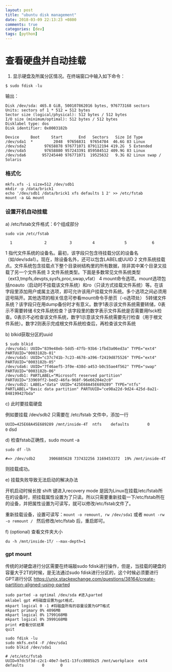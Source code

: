 ```yaml
---
layout: post
title: "ubuntu disk management"
date: 2018-03-09 22:13:23 +0800
comments: true
categories: [dev]
tags: [python]
---
```


# 查看硬盘并自动挂载

1) 显示硬盘及所属分区情况。在终端窗口中输入如下命令：

`$ sudo fdisk -lu`

输出：
```
Disk /dev/sda: 465.8 GiB, 500107862016 bytes, 976773168 sectors
Units: sectors of 1 * 512 = 512 bytes
Sector size (logical/physical): 512 bytes / 512 bytes
I/O size (minimum/optimal): 512 bytes / 512 bytes
Disklabel type: dos
Disk identifier: 0x0003182b

Device     Boot     Start       End   Sectors   Size Id Type
/dev/sda1  *         2048  97656831  97654784  46.6G 83 Linux
/dev/sda2        97658878 976771071 879112194 419.2G  5 Extended
/dev/sda5        97658880 957243391 859584512 409.9G 83 Linux
/dev/sda6       957245440 976771071  19525632   9.3G 82 Linux swap / Solaris
```

### 格式化

```
mkfs.xfs -i size=512 /dev/sdb1
mkdir -p /data/brick1
echo '/dev/sdb1 /data/brick1 xfs defaults 1 2' >> /etc/fstab
mount -a && mount
```

### 设置开机自动挂载

a) /etc/fstab文件格式：6个组成部分

`sudo vim /etc/fstab`

 <file system> <mount point>   <type>  <options>       <dump>      <pass>

      1              2          3         4             5           6
1 指代文件系统的设备名。最初，该字段只包含待挂载分区的设备名（如/dev/sda1）。现在，除设备名外，还可以包含LABEL或UUID
2 文件系统挂载点。文件系统包含挂载点下整个目录树结构里的所有数据，除非其中某个目录又挂载了另一个文件系统
3 文件系统类型。下面是多数常见文件系统类型（ext3,tmpfs,devpts,sysfs,proc,swap,vfat）
4 mount命令选项。mount选项包括noauto（启动时不挂载该文件系统）和ro（只读方式挂载文件系统）等。在该字段里添加用户或属主选项，即可允许该用户挂载文件系统。多个选项之间必须用逗号隔开。其他选项的相关信息可参看mount命令手册页（-o选项处）
5转储文件系统？该字段只在用dump备份时才有意义。数字1表示该文件系统需要转储，0表示不需要转储
6文件系统检查？该字段里的数字表示文件系统是否需要用fsck检查。0表示不必检查该文件系统，数字1示意该文件系统需要先行检查（用于根文件系统）。数字2则表示完成根文件系统检查后，再检查该文件系统

b) blkid获取分区的uuid

```
$ sudo blkid
/dev/sda1: UUID="839e48eb-5dd5-47fb-93b6-1fbd3a06ed3a" TYPE="ext4" PARTUUID="0003182b-01"
/dev/sda5: UUID="c37c741b-7c23-4678-a396-f2419d875526" TYPE="ext4" PARTUUID="0003182b-05"
/dev/sda6: UUID="7f46aef5-3f0e-438d-a453-b0c55ae4f562" TYPE="swap" PARTUUID="0003182b-06"
/dev/sdb1: PARTLABEL="Microsoft reserved partition" PARTUUID="33969ff2-bed2-46fa-968f-96e66204e2c0"
/dev/sdb2: LABEL="data" UUID="425E68A45E689289" TYPE="ntfs" PARTLABEL="Basic data partition" PARTUUID="ce98a22d-9d24-425d-8a21-848199427bda"
```

c) 此时要挂载硬盘

例如要挂载 /dev/sdb2 只需要在 /etc/fstab 文件中，添加一行

`UUID=425E68A45E689289 /mnt/inside-4T  ntfs    defaults        0       0`
dsd

d) 检查fstab正确性，sudo mount -a

```
sudo df -lh

#=> /dev/sdb2      3906885628 737432256 3169453372  19% /mnt/inside-4T
```
则挂载成功。

e) 挂载失败导致无法启动的解决办法

开机启动时候长按 shift 键进入recovery mode
是因为Linux在挂载/etc/fstab所在的设备时，把挂载属性设置为了只读。所以只需要重新挂载一下/etc/fstab所在的设备，并把属性设置为可读写，就可以修改/etc/fstab文件了。

重新挂载设备，设置可读写：`mount -o remount, rw /dev/sda1` 或者 `mount -rw -o remount /
`
然后修改/etc/fstab 后，重启即可。

f) (optional) 查看文件夹大小

`du -h /mnt/inside-1T/ --max-depth=1`


### gpt mount

传统的对硬盘进行分区需要在终端敲sudo fdisk进行操作，但是，当挂载的硬盘的容量大于2T的时候，是无法通过sudo fdisk进行分区的，这个时候必须要进行GPT进行分区
https://unix.stackexchange.com/questions/38164/create-partition-aligned-using-parted

```
sudo parted -a optimal /dev/sda #进入parted
mklabel gpt #将磁盘设置为gpt格式，
mkpart logical 0 -1 #将磁盘所有的容量设置为GPT格式
mkpart primary 0% 4096MB
mkpart logical 0% 1799168MB
mkpart logical 0% 3999168MB
print #查看分区结果
quit
```

```
sudo fdisk -lu
sudo mkfs.ext4 -F /dev/sda1
sudo blkid /dev/sda1
```

```
# /etc/etc/fstab
UUID=97dc5f3d-c2c1-40e7-be51-13fcc8085b25 /mnt/workplace  ext4    defaults        0       0
```
